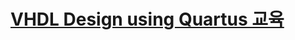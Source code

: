 # <a href="http://inipro.net/goods/goods_view.php?goodsNo=1000617451">VHDL Design using Quartus 교육</a>
